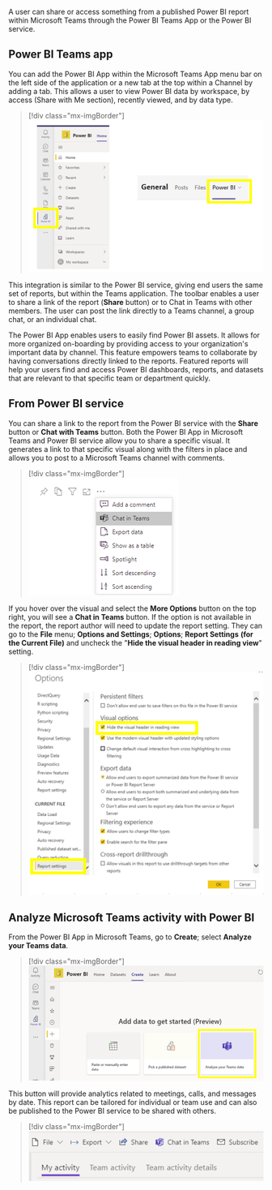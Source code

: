 A user can share or access something from a published Power BI report within Microsoft Teams through the Power BI Teams App or the Power BI service.

## Power BI Teams app

You can add the Power BI App within the Microsoft Teams App menu bar on the left side of the application or a new tab at the top within a Channel by adding a tab. This allows a user to view Power BI data by workspace, by access (Share with Me section), recently viewed, and by data type.

> [!div class="mx-imgBorder"]
> [![Screenshot of PBI App within MS Teams.](../media/power-bi-app.png)](../media/power-bi-app.png#lightbox)

This integration is similar to the Power BI service, giving end users the same set of reports, but within the Teams application. The toolbar enables a user to share a link of the report (**Share** button) or to Chat in Teams with other members. The user can post the link directly to a Teams channel, a group chat, or an individual chat.

The Power BI App enables users to easily find Power BI assets. It allows for more organized on-boarding by providing access to your organization's important data by channel. This feature empowers teams to collaborate by having conversations directly linked to the reports. Featured reports will help your users find and access Power BI dashboards, reports, and datasets that are relevant to that specific team or department quickly.

## From Power BI service

You can share a link to the report from the Power BI service with the **Share** button or **Chat with Teams** button. Both the Power BI App in Microsoft Teams and Power BI service allow you to share a specific visual. It generates a link to that specific visual along with the filters in place and allows you to post to a Microsoft Teams channel with comments.

> [!div class="mx-imgBorder"]
> [![Screenshot of Visual Dropdown to chat in Teams.](../media/menu.png)](../media/menu.png#lightbox)

If you hover over the visual and select the **More Options** button on the top right, you will see a **Chat in Teams** button. If the option is not available in the report, the report author will need to update the report setting. They can go to the **File** menu; **Options and Settings**; **Options**; **Report Settings** **(for the Current File)** and uncheck the "**Hide the visual header in reading view**" setting.

> [!div class="mx-imgBorder"]
> [![Screenshot of Visual Header Setting.](../media/visual-options.png)](../media/visual-options.png#lightbox)

## Analyze Microsoft Teams activity with Power BI

From the Power BI App in Microsoft Teams, go to **Create**; select **Analyze your Teams data**.

> [!div class="mx-imgBorder"]
> [![Screenshot of Create Teams Data Analysis with PBI.](../media/analyze-data.png)](../media/analyze-data.png#lightbox)

This button will provide analytics related to meetings, calls, and messages by date. This report can be tailored for individual or team use and can also be published to the Power BI service to be shared with others.

> [!div class="mx-imgBorder"]
> [![Screenshot of Activity Scope for Report in MS Teams.](../media/activity.png)](../media/activity.png#lightbox)
